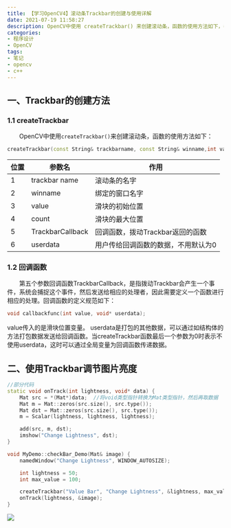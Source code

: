 ```yaml
---
title: 【学习OpenCV4】滚动条Trackbar的创建与使用详解
date: 2021-07-19 11:58:27
description: OpenCV中使用 createTrackbar() 来创建滚动条，函数的使用方法如下，各个参数的作用也在下面的表格中给出。
categories:
- 程序设计
- OpenCV
tags:
- 笔记
- opencv
- c++
---
```


## 一、Trackbar的创建方法
### 1.1 createTrackbar
&emsp;&emsp;OpenCV中使用`createTrackbar()`来创建滚动条，函数的使用方法如下：
```cpp
createTrackbar(const String& trackbarname, const String& winname,int value, int count,TrackbarCallback onChange = 0,void userdata = 0); 
```
| 位置 | 参数名           | 作用                                |
| ---- | ---------------- | ----------------------------------- |
| 1    | trackbar name    | 滚动条的名字                        |
| 2    | winname          | 绑定的窗口名字                      |
| 3    | value            | 滑块的初始位置                      |
| 4    | count            | 滑块的最大位置                      |
| 5    | TrackbarCallback | 回调函数，拨动Trackbar返回的函数    |
| 6    | userdata         | 用户传给回调函数的数据，不用默认为0 |

### 1.2 回调函数
&emsp;&emsp;第五个参数回调函数TrackbarCallback，是指拨动Trackbar会产生一个事件，系统会捕捉这个事件，然后发送给相应的处理者，因此需要定义一个函数进行相应的处理。回调函数的定义规范如下：
```cpp
void callbackfunc(int value, void* userdata);
```
value传入的是滑块位置变量。
userdata是打包的其他数据，可以通过如结构体的方法打包数据发送给回调函数。当createTrackbar函数最后一个参数为0时表示不使用userdata，这时可以通过全局变量为回调函数传递数据。

## 二、使用Trackbar调节图片亮度

```cpp
//部分代码
static void onTrack(int lightness, void* data) {
	Mat src = *(Mat*)data;	//将void类型指针转换为Mat类型指针，然后再取数据
	Mat m = Mat::zeros(src.size(), src.type());
	Mat dst = Mat::zeros(src.size(), src.type());
	m = Scalar(lightness, lightness, lightness);

	add(src, m, dst);
	imshow("Change Lightness", dst);
}

void MyDemo::checkBar_Demo(Mat& image) {
	namedWindow("Change Lightness", WINDOW_AUTOSIZE);

	int lightness = 50;
	int max_value = 100;

	createTrackbar("Value Bar", "Change Lightness", &lightness, max_value, onTrack,(void *)&image);//最后一个参数强制转换为void类型指针
	onTrack(lightness, &image);
}
```
![](https://gitee.com/huffiema/pictures/raw/master/image/202112231905321-opencv-notes4-1.png)